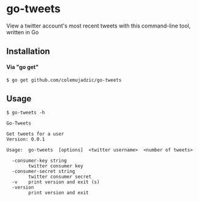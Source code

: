 # go-tweets
View a twitter account's most recent tweets with this command-line tool, written in Go

## Installation

#### Via "go get"

```console
$ go get github.com/colemujadzic/go-tweets
```

## Usage

```console
$ go-tweets -h

Go-Tweets

Get tweets for a user
Version: 0.0.1

Usage:  go-tweets  [options]  <twitter username>  <number of tweets>

  -consumer-key string
        twitter consumer key
  -consumer-secret string
        twitter consumer secret
  -v    print version and exit (s)
  -version
        print version and exit
```
